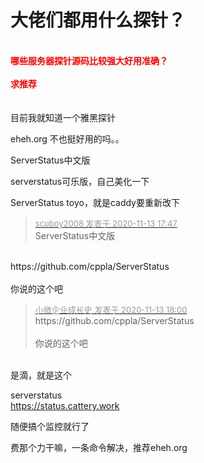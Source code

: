 # 大佬们都用什么探针？


<br />
<strong><font color="Red">哪些服务器探针源码比较强大好用准确？<br />
<br />
求推荐</font></strong><br />
<br />
<br />
目前我就知道一个雅黑探针

eheh.org 不也挺好用的吗。。

ServerStatus中文版

serverstatus可乐版，自己美化一下

ServerStatus toyo，就是caddy要重新改下

<div class="quote"><blockquote><font size="2"><a href="https://www.hostloc.com/forum.php?mod=redirect&amp;goto=findpost&amp;pid=9449545&amp;ptid=766315" target="_blank"><font color="#999999">scuboy2008 发表于 2020-11-13 17:47</font></a></font><br />
ServerStatus中文版</blockquote></div><br />
https://github.com/cppla/ServerStatus<br />
<br />
你说的这个吧

<div class="quote"><blockquote><font size="2"><a href="https://www.hostloc.com/forum.php?mod=redirect&amp;goto=findpost&amp;pid=9449638&amp;ptid=766315" target="_blank"><font color="#999999">小微企业成长史 发表于 2020-11-13 18:00</font></a></font><br />
https://github.com/cppla/ServerStatus<br />
<br />
你说的这个吧</blockquote></div><br />
是滴，就是这个

serverstatus<br />
<a href="https://status.cattery.work" target="_blank">https://status.cattery.work</a>

随便搞个监控就行了<img src="static/image/smiley/default/lol.gif" smilieid="12" border="0" alt="" />

费那个力干嘛，一条命令解决，推荐eheh.org
